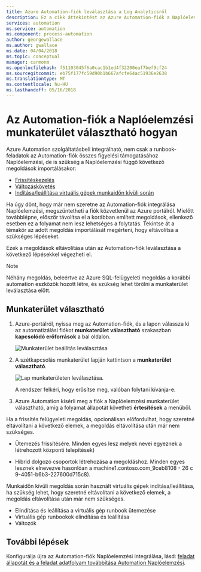 ```yaml
---
title: Azure Automation-fiók leválasztása a Log Analyticsről
description: Ez a cikk áttekintést az Azure Automation-fiók a Naplóelemzési munkaterület választható módjáról.
services: automation
ms.service: automation
ms.component: process-automation
author: georgewallace
ms.author: gwallace
ms.date: 04/04/2018
ms.topic: conceptual
manager: carmonm
ms.openlocfilehash: f51103045f6a0cac1b1ed4f32200eaf7bef9cf24
ms.sourcegitcommit: eb75f177fc59d90b1b667afcfe64ac51936e2638
ms.translationtype: MT
ms.contentlocale: hu-HU
ms.lasthandoff: 05/16/2018
---
```

# <a name="how-to-unlink-your-automation-account-from-a-log-analytics-workspace"></a>Az Automation-fiók a Naplóelemzési munkaterület választható hogyan

Azure Automation szolgáltatásbeli integrálható, nem csak a runbook-feladatok az Automation-fiók összes figyelési támogatásához Naplóelemzési, de is szükség a Naplóelemzési függő következő megoldások importálásakor:

* [Frissítéskezelés](../operations-management-suite/oms-solution-update-management.md)
* [Változáskövetés](../log-analytics/log-analytics-change-tracking.md)
* [Indítása/leállítása virtuális gépek munkaidőn kívüli során](automation-solution-vm-management.md)

Ha úgy dönt, hogy már nem szeretne az Automation-fiók integrálása Naplóelemzési, megszüntetheti a fiók közvetlenül az Azure portálról.  Mielőtt továbblépne, először távolítsa el a korábban említett megoldások, ellenkező esetben ez a folyamat nem lesz lehetséges a folytatás. Tekintse át a témakör az adott megoldás importálását megérteni, hogy eltávolítsa a szükséges lépéseket.

Ezek a megoldások eltávolítása után az Automation-fiók leválasztása a következő lépésekkel végezheti el.

> [!NOTE]
> Néhány megoldás, beleértve az Azure SQL-felügyeleti megoldás a korábbi automation eszközök hozott létre, és szükség lehet törölni a munkaterület leválasztása előtt.

## <a name="unlink-workspace"></a>Munkaterület választható

1. Azure-portálról, nyissa meg az Automation-fiók, és a lapon válassza ki az automatizálási fiókot **munkaterület választható** szakaszban **kapcsolódó erőforrások** a bal oldalon.

   ![Munkaterület beállítás leválasztása](media/automation-unlink-from-log-analytics/automation-unlink-workspace-option.png)

1. A szétkapcsolás munkaterület lapján kattintson a **munkaterület választható**.

   ![Lap munkaterületen leválasztása](media/automation-unlink-from-log-analytics/automation-unlink-workspace-blade.png).

   A rendszer felkéri, hogy erősítse meg, valóban folytani kívánja-e.

1. Azure Automation kísérli meg a fiók a Naplóelemzési munkaterület választható, amíg a folyamat állapotát követheti **értesítések** a menüből.

Ha a frissítés felügyeleti megoldás, opcionálisan előfordulhat, hogy szeretné eltávolítani a következő elemek, a megoldás eltávolítása után már nem szükséges.

* Ütemezés frissítésére.  Minden egyes lesz melyek nevei egyeznek a létrehozott központi telepítések)

* Hibrid dolgozó csoportok létrehozása a megoldáshoz.  Minden egyes lesznek elnevezve hasonlóan a machine1.contoso.com_9ceb8108 - 26 c 9-4051-b6b3-227600d715c8).

Munkaidőn kívüli megoldás során használt virtuális gépek indítása/leállítása, ha szükség lehet, hogy szeretné eltávolítani a következő elemek, a megoldás eltávolítása után már nem szükséges.

* Elindítása és leállítása a virtuális gép runbook ütemezése
* Virtuális gép runbookok elindítása és leállítása
* Változók

## <a name="next-steps"></a>További lépések

Konfigurálja újra az Automation-fiók Naplóelemzési integrálása, lásd: [feladat állapotát és a feladat adatfolyam továbbítása Automation Naplóelemzési](automation-manage-send-joblogs-log-analytics.md).